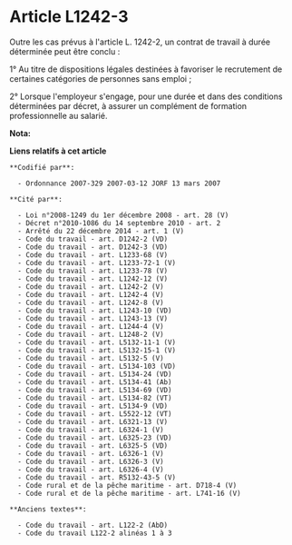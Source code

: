 # Article L1242-3

Outre les cas prévus à l'article L. 1242-2, un contrat de travail à durée déterminée peut être conclu : 

1° Au titre de dispositions légales destinées à favoriser le recrutement de certaines catégories de personnes sans emploi ; 

2° Lorsque l'employeur s'engage, pour une durée et dans des conditions déterminées par décret, à assurer un complément de
formation professionnelle au salarié.

**Nota:**



**Liens relatifs à cet article**

	**Codifié par**:

	  - Ordonnance 2007-329 2007-03-12 JORF 13 mars 2007

	**Cité par**:

	  - Loi n°2008-1249 du 1er décembre 2008 - art. 28 (V)
	  - Décret n°2010-1086 du 14 septembre 2010 - art. 2
	  - Arrêté du 22 décembre 2014 - art. 1 (V)
	  - Code du travail - art. D1242-2 (VD)
	  - Code du travail - art. D1242-3 (VD)
	  - Code du travail - art. L1233-68 (V)
	  - Code du travail - art. L1233-72-1 (V)
	  - Code du travail - art. L1233-78 (V)
	  - Code du travail - art. L1242-12 (V)
	  - Code du travail - art. L1242-2 (V)
	  - Code du travail - art. L1242-4 (V)
	  - Code du travail - art. L1242-8 (V)
	  - Code du travail - art. L1243-10 (VD)
	  - Code du travail - art. L1243-13 (V)
	  - Code du travail - art. L1244-4 (V)
	  - Code du travail - art. L1248-2 (V)
	  - Code du travail - art. L5132-11-1 (V)
	  - Code du travail - art. L5132-15-1 (V)
	  - Code du travail - art. L5132-5 (V)
	  - Code du travail - art. L5134-103 (VD)
	  - Code du travail - art. L5134-24 (VD)
	  - Code du travail - art. L5134-41 (Ab)
	  - Code du travail - art. L5134-69 (VD)
	  - Code du travail - art. L5134-82 (VT)
	  - Code du travail - art. L5134-9 (VD)
	  - Code du travail - art. L5522-12 (VT)
	  - Code du travail - art. L6321-13 (V)
	  - Code du travail - art. L6324-1 (V)
	  - Code du travail - art. L6325-23 (VD)
	  - Code du travail - art. L6325-5 (VD)
	  - Code du travail - art. L6326-1 (V)
	  - Code du travail - art. L6326-3 (V)
	  - Code du travail - art. L6326-4 (V)
	  - Code du travail - art. R5132-43-5 (V)
	  - Code rural et de la pêche maritime - art. D718-4 (V)
	  - Code rural et de la pêche maritime - art. L741-16 (V)

	**Anciens textes**:

	  - Code du travail - art. L122-2 (AbD)
	  - Code du travail L122-2 alinéas 1 à 3
